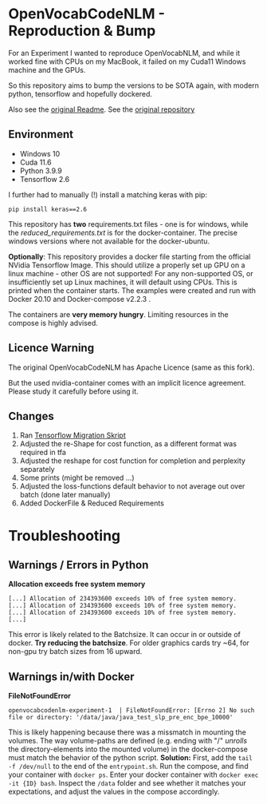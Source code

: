 # OpenVocabCodeNLM - Reproduction & Bump

For an Experiment I wanted to reproduce OpenVocabNLM, 
and while it worked fine with CPUs on my MacBook, 
it failed on my Cuda11 Windows machine and the GPUs. 

So this repository aims to bump the versions to be SOTA again, 
with modern python, tensorflow and hopefully dockered. 

Also see the [original Readme](./original_README.md).
See the [original repository](https://github.com/mast-group/OpenVocabCodeNLM)

## Environment

- Windows 10
- Cuda 11.6
- Python 3.9.9
- Tensorflow 2.6

I further had to manually (!) install a matching keras with pip:

``` 
pip install keras==2.6
```

This repository has **two** requirements.txt files - one is for windows, while the *reduced_requirements.txt* is for the docker-container.
The precise windows versions where not available for the docker-ubuntu. 

**Optionally**: 
This repository provides a docker file starting from the official NVidia Tensorflow Image.
This should utilize a properly set up GPU on a linux machine - other OS are not supported! 
For any non-supported OS, or insufficiently set up Linux machines, it will default using CPUs. 
This is printed when the container starts.
The examples were created and run with Docker 20.10 and Docker-compose v2.2.3 .

The containers are **very memory hungry**. Limiting resources in the compose is highly advised. 

## Licence Warning

The original OpenVocabCodeNLM has Apache Licence (same as this fork).

But the used nvidia-container comes with an implicit licence agreement. Please study it carefully before using it.

## Changes

1. Ran [Tensorflow Migration Skript](https://blog.tensorflow.org/2019/02/upgrading-your-code-to-tensorflow-2-0.html)
2. Adjusted the re-Shape for cost function, as a different format was required in tfa
3. Adjusted the reshape for cost function for completion and perplexity separately
4. Some prints (might be removed ...)
5. Adjusted the loss-functions default behavior to not average out over batch (done later manually)
6. Added DockerFile & Reduced Requirements

# Troubleshooting 

## Warnings / Errors in Python

**Allocation exceeds free system memory**

```
[...] Allocation of 234393600 exceeds 10% of free system memory.
[...] Allocation of 234393600 exceeds 10% of free system memory.
[...] Allocation of 234393600 exceeds 10% of free system memory.
[...]
```
This error is likely related to the Batchsize. It can occur in or outside of docker. 
**Try reducing the batchsize**.
For older graphics cards try ~64, for non-gpu try batch sizes from 16 upward.

## Warnings in/with Docker

**FileNotFoundError**

```
openvocabcodenlm-experiment-1  | FileNotFoundError: [Errno 2] No such file or directory: '/data/java/java_test_slp_pre_enc_bpe_10000'
```

This is likely happening because there was a missmatch in mounting the volumes.
The way volume-paths are defined (e.g. ending with "/" *unrolls* the directory-elements into the mounted volume) in the docker-compose 
must match the behavior of the python script.
**Solution:** First, add the `tail -f /dev/null` to the end of the `entrypoint.sh`. 
Run the compose, and find your container with `docker ps`. Enter your docker container with `docker exec -it {ID} bash`.
Inspect the `/data` folder and see whether it matches your expectations, and adjust the values in the compose accordingly.

